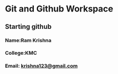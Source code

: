 # Git and Github Workspace

## Starting github
### Name:Ram Krishna
### College:KMC
### Email: krishna123@gmail.com